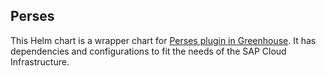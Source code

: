 Perses
------------------------------

This Helm chart is a wrapper chart for [Perses plugin in Greenhouse](https://github.com/cloudoperators/greenhouse-extensions/tree/main/perses). It has dependencies and configurations to fit the needs of the SAP Cloud Infrastructure.